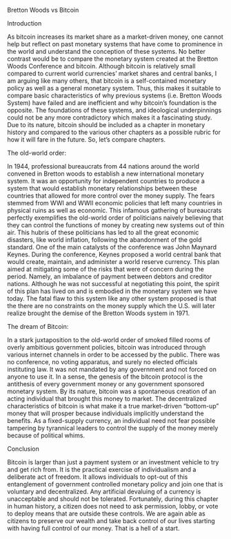 Bretton Woods vs Bitcoin

Introduction

As bitcoin increases its market share as a market-driven money, one cannot help but reflect on past monetary systems that have come to prominence in the world and understand the conception of these systems. No better contrast would be to compare the monetary system created at the Bretton Woods Conference and bitcoin. Although bitcoin is relatively small compared to current world currencies’ market shares and central banks, I am arguing like many others, that bitcoin is a self-contained monetary policy as well as a general monetary system. Thus, this makes it suitable to compare basic characteristics of why previous systems (i.e. Bretton Woods System) have failed and are inefficient and why bitcoin’s foundation is the opposite. The foundations of these systems, and ideological underpinnings could not be any more contradictory which makes it a fascinating study. Due to its nature, bitcoin should be included as a chapter in monetary history and compared to the various other chapters as a possible rubric for how it will fare in the future. So, let’s compare chapters.

The old-world order:

In 1944, professional bureaucrats from 44 nations around the world convened in Bretton woods to establish a new international monetary system. It was an opportunity for independent countries to produce a system that would establish monetary relationships between these countries that allowed for more control over the money supply. The fears stemmed from WWI and WWII economic policies that left many countries in physical ruins as well as economic. This infamous gathering of bureaucrats perfectly exemplifies the old-world order of politicians naively believing that they can control the functions of money by creating new systems out of thin air. This hubris of these politicians has led to all the great economic disasters, like world inflation, following the abandonment of the gold standard. One of the main catalysts of the conference was John Maynard Keynes. During the conference, Keynes proposed a world central bank that would create, maintain, and administer a world reserve currency. This plan aimed at mitigating some of the risks that were of concern during the period. Namely, an imbalance of payment between debtors and creditor nations. Although he was not successful at negotiating this point, the spirit of this plan has lived on and is embodied in the monetary system we have today. The fatal flaw to this system like any other system proposed is that the there are no constraints on the money supply which the U.S. will later realize brought the demise of the Bretton Woods system in 1971.

The dream of Bitcoin:

In a stark juxtaposition to the old-world order of smoked filled rooms of overly ambitious government policies, bitcoin was introduced through various internet channels in order to be accessed by the public. There was no conference, no voting apparatus, and surely no elected officials instituting law. It was not mandated by any government and not forced on anyone to use it. In a sense, the genesis of the bitcoin protocol is the antithesis of every government money or any government sponsored monetary system. By its nature, bitcoin was a spontaneous creation of an acting individual that brought this money to market. The decentralized characteristics of bitcoin is what make it a true market-driven “bottom-up” money that will prosper because individuals implicitly understand the benefits. As a fixed-supply currency, an individual need not fear possible tampering by tyrannical leaders to control the supply of the money merely because of political whims.

Conclusion

Bitcoin is larger than just a payment system or an investment vehicle to try and get rich from. It is the practical exercise of individualism and a deliberate act of freedom. It allows individuals to opt-out of this entanglement of government controlled monetary policy and join one that is voluntary and decentralized. Any artificial devaluing of a currency is unacceptable and should not be tolerated. Fortunately, during this chapter in human history, a citizen does not need to ask permission, lobby, or vote to deploy means that are outside these controls. We are again able as citizens to preserve our wealth and take back control of our lives starting with having full control of our money. That is a hell of a start.
